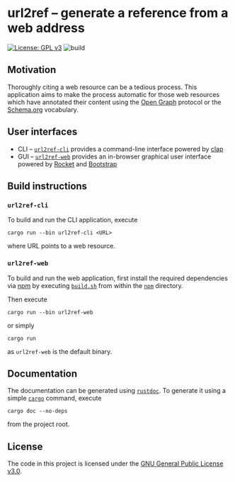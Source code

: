 # url2ref &ndash; generate a reference from a web address

[![License: GPL v3](https://img.shields.io/badge/License-GPLv3-blue.svg)](https://www.gnu.org/licenses/gpl-3.0) ![build](https://img.shields.io/github/actions/workflow/status/url2ref/url2ref/build_and_test.yml)

## Motivation

Thoroughly citing a web resource can be a tedious process. This application aims to make the process automatic for those web resources which have annotated their content using the [Open Graph](https://ogp.me/) protocol or the [Schema.org](https://schema.org/) vocabulary.

## User interfaces

* CLI &ndash; [``url2ref-cli``](./src/bin/cli) provides a command-line interface powered by [clap](https://crates.io/crates/clap)
* GUI &ndash; [``url2ref-web``](./src/bin/web) provides an in-browser graphical user interface powered by [Rocket](https://rocket.rs/) and [Bootstrap](https://getbootstrap.com/)

## Build instructions

### ``url2ref-cli``

To build and run the CLI application, execute

```console
cargo run --bin url2ref-cli <URL>
```

where URL points to a web resource.

### ``url2ref-web``

To build and run the web application, first install the required dependencies via [npm](https://www.npmjs.com/) by executing [``build.sh``](./npm/build.sh) from within the [``npm``](./npm) directory.

Then execute

```console
cargo run --bin url2ref-web
```

or simply

```console
cargo run
```

as ``url2ref-web`` is the default binary.

## Documentation

The documentation can be generated using [``rustdoc``](https://doc.rust-lang.org/rustdoc/index.html). To generate it using a simple [``cargo``](https://doc.rust-lang.org/cargo/) command, execute

```console
cargo doc --no-deps
```

from the project root.

## License

The code in this project is licensed under the [GNU General Public License v3.0](https://www.gnu.org/licenses/gpl-3.0).
